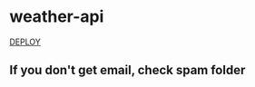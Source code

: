 # weather-api
[DEPLOY](https://weather-api-s0c4.onrender.com/api/weather?city=Kyiv)

## If you don't get email, check spam folder
